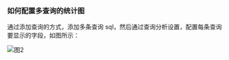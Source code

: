 ### 如何配置多查询的统计图

通过添加查询的方式，添加多条查询 sql，然后通过查询分析设置，配置每条查询要显示的字段，如图所示：

![图2](/img/src/visulization/statistics/statistics2.png)
